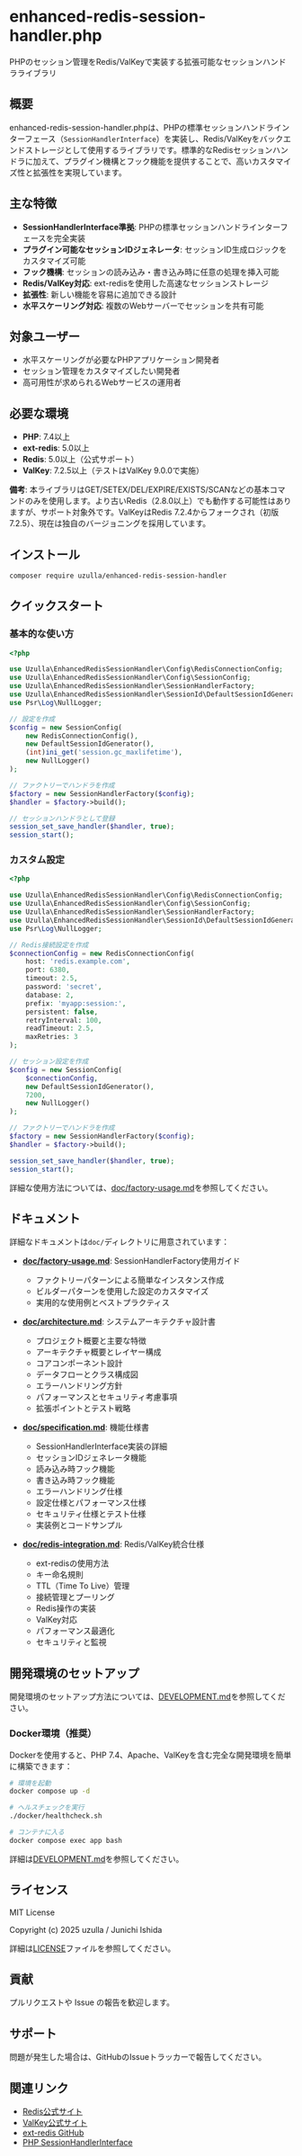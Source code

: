 # enhanced-redis-session-handler.php

PHPのセッション管理をRedis/ValKeyで実装する拡張可能なセッションハンドラライブラリ

## 概要

enhanced-redis-session-handler.phpは、PHPの標準セッションハンドラインターフェース（`SessionHandlerInterface`）を実装し、Redis/ValKeyをバックエンドストレージとして使用するライブラリです。標準的なRedisセッションハンドラに加えて、プラグイン機構とフック機能を提供することで、高いカスタマイズ性と拡張性を実現しています。

## 主な特徴

- **SessionHandlerInterface準拠**: PHPの標準セッションハンドラインターフェースを完全実装
- **プラグイン可能なセッションIDジェネレータ**: セッションID生成ロジックをカスタマイズ可能
- **フック機構**: セッションの読み込み・書き込み時に任意の処理を挿入可能
- **Redis/ValKey対応**: ext-redisを使用した高速なセッションストレージ
- **拡張性**: 新しい機能を容易に追加できる設計
- **水平スケーリング対応**: 複数のWebサーバーでセッションを共有可能

## 対象ユーザー

- 水平スケーリングが必要なPHPアプリケーション開発者
- セッション管理をカスタマイズしたい開発者
- 高可用性が求められるWebサービスの運用者

## 必要な環境

- **PHP**: 7.4以上
- **ext-redis**: 5.0以上
- **Redis**: 5.0以上（公式サポート）
- **ValKey**: 7.2.5以上（テストはValKey 9.0.0で実施）

**備考**: 本ライブラリはGET/SETEX/DEL/EXPIRE/EXISTS/SCANなどの基本コマンドのみを使用します。より古いRedis（2.8.0以上）でも動作する可能性はありますが、サポート対象外です。ValKeyはRedis 7.2.4からフォークされ（初版7.2.5）、現在は独自のバージョニングを採用しています。

## インストール

```bash
composer require uzulla/enhanced-redis-session-handler
```

## クイックスタート

### 基本的な使い方

```php
<?php

use Uzulla\EnhancedRedisSessionHandler\Config\RedisConnectionConfig;
use Uzulla\EnhancedRedisSessionHandler\Config\SessionConfig;
use Uzulla\EnhancedRedisSessionHandler\SessionHandlerFactory;
use Uzulla\EnhancedRedisSessionHandler\SessionId\DefaultSessionIdGenerator;
use Psr\Log\NullLogger;

// 設定を作成
$config = new SessionConfig(
    new RedisConnectionConfig(),
    new DefaultSessionIdGenerator(),
    (int)ini_get('session.gc_maxlifetime'),
    new NullLogger()
);

// ファクトリーでハンドラを作成
$factory = new SessionHandlerFactory($config);
$handler = $factory->build();

// セッションハンドラとして登録
session_set_save_handler($handler, true);
session_start();
```

### カスタム設定

```php
<?php

use Uzulla\EnhancedRedisSessionHandler\Config\RedisConnectionConfig;
use Uzulla\EnhancedRedisSessionHandler\Config\SessionConfig;
use Uzulla\EnhancedRedisSessionHandler\SessionHandlerFactory;
use Uzulla\EnhancedRedisSessionHandler\SessionId\DefaultSessionIdGenerator;
use Psr\Log\NullLogger;

// Redis接続設定を作成
$connectionConfig = new RedisConnectionConfig(
    host: 'redis.example.com',
    port: 6380,
    timeout: 2.5,
    password: 'secret',
    database: 2,
    prefix: 'myapp:session:',
    persistent: false,
    retryInterval: 100,
    readTimeout: 2.5,
    maxRetries: 3
);

// セッション設定を作成
$config = new SessionConfig(
    $connectionConfig,
    new DefaultSessionIdGenerator(),
    7200,
    new NullLogger()
);

// ファクトリーでハンドラを作成
$factory = new SessionHandlerFactory($config);
$handler = $factory->build();

session_set_save_handler($handler, true);
session_start();
```

詳細な使用方法については、[doc/factory-usage.md](doc/factory-usage.md)を参照してください。

## ドキュメント

詳細なドキュメントは`doc/`ディレクトリに用意されています：

- **[doc/factory-usage.md](doc/factory-usage.md)**: SessionHandlerFactory使用ガイド
  - ファクトリーパターンによる簡単なインスタンス作成
  - ビルダーパターンを使用した設定のカスタマイズ
  - 実用的な使用例とベストプラクティス

- **[doc/architecture.md](doc/architecture.md)**: システムアーキテクチャ設計書
  - プロジェクト概要と主要な特徴
  - アーキテクチャ概要とレイヤー構成
  - コアコンポーネント設計
  - データフローとクラス構成図
  - エラーハンドリング方針
  - パフォーマンスとセキュリティ考慮事項
  - 拡張ポイントとテスト戦略

- **[doc/specification.md](doc/specification.md)**: 機能仕様書
  - SessionHandlerInterface実装の詳細
  - セッションIDジェネレータ機能
  - 読み込み時フック機能
  - 書き込み時フック機能
  - エラーハンドリング仕様
  - 設定仕様とパフォーマンス仕様
  - セキュリティ仕様とテスト仕様
  - 実装例とコードサンプル

- **[doc/redis-integration.md](doc/redis-integration.md)**: Redis/ValKey統合仕様
  - ext-redisの使用方法
  - キー命名規則
  - TTL（Time To Live）管理
  - 接続管理とプーリング
  - Redis操作の実装
  - ValKey対応
  - パフォーマンス最適化
  - セキュリティと監視

## 開発環境のセットアップ

開発環境のセットアップ方法については、[DEVELOPMENT.md](DEVELOPMENT.md)を参照してください。

### Docker環境（推奨）

Dockerを使用すると、PHP 7.4、Apache、ValKeyを含む完全な開発環境を簡単に構築できます：

```bash
# 環境を起動
docker compose up -d

# ヘルスチェックを実行
./docker/healthcheck.sh

# コンテナに入る
docker compose exec app bash
```

詳細は[DEVELOPMENT.md](DEVELOPMENT.md)を参照してください。

## ライセンス

MIT License

Copyright (c) 2025 uzulla / Junichi Ishida

詳細は[LICENSE](LICENSE)ファイルを参照してください。

## 貢献

プルリクエストや Issue の報告を歓迎します。

## サポート

問題が発生した場合は、GitHubのIssueトラッカーで報告してください。

## 関連リンク

- [Redis公式サイト](https://redis.io/)
- [ValKey公式サイト](https://valkey.io/)
- [ext-redis GitHub](https://github.com/phpredis/phpredis)
- [PHP SessionHandlerInterface](https://www.php.net/manual/ja/class.sessionhandlerinterface.php)
